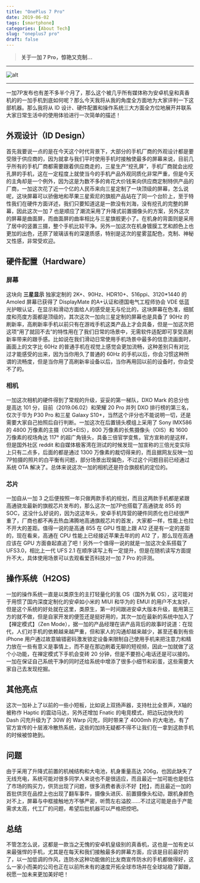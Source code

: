 ```yaml
---
title: "OnePlus 7 Pro"
date: 2019-06-02
tags: [smartphone]
categories: [About Tech]
slug: "oneplus7 pro"
draft: false
---
```


> **关于一加 7 Pro，惊艳又克制...**

---

![alt](https://dawnblog-1300625500.cos.ap-guangzhou.myqcloud.com/images/20200208152130.png "Google@Gadgets Now")

---

一加7P发布也有差不多半个月了，那么这个被几乎所有媒体称为安卓机皇和真香机的的一加手机到底如何呢？那么今天我将从我的角度全方面地为大家评判一下这部机器。那么我将从 ID 设计、硬件配置和操作系统三大方面全方位地展开并联系大家日常生活中的使用体验进行一次简单的描述！

## 外观设计（ID Design）

首先我要说一点的是在今天这个时代背景下，大部分的手机厂商的外观设计都是要受限于供应商的，因为就拿与我们平时使用手机时接触使最多的屏幕来说，目前几乎所有的手机厂商都需要跟着供应商走的，三星生产“挖孔屏”，手机厂商就会出挖孔屏的手机，这在一定程度上就使当今的手机产品外观同质化非常严重，但是今天的主角却是一个例外，因为这是为数不多的肯花大价钱来向供应商定制特供产品的厂商，一加这次花了近一个亿的人民币来向三星定制了一块顶级的屏幕，怎么说呢，这块屏幕可以骄傲地和苹果三星索尼的旗舰产品站在了同一个台阶上，至于特性我们在硬件方面详述，我们只要知道这是一款没有刘海，没有挖孔的完整的屏幕，因此这次一加 7 也是顺应了潮流采用了升降式前置摄像头的方案，另外这次的屏幕是曲面屏，而曲面屏的曲率相比与三星旗舰更小了。在机身的背面则是采用了居中的竖置三摄，整个手机比较干净。另外一加这次在机身镀膜工艺和颜色上也更加的出色，还原了玻璃该有的深邃质感，特别是这次的星雾蓝配色，克制、神秘又性感，非常受欢迎。

## 硬件配置（Hardware）

### 屏幕

这块向 **三星显示** 独家定制的 2K+、90Hz、HDR10+、516ppi、3120*1440 的 Amoled 屏幕已获得了 DisplayMate 的A+认证和德国电气工程师协会 VDE 低蓝光护眼认证，在显示和滑动方面给人的感受是无与伦比的，这块屏幕在色准，细腻度和亮度方面都是顶级的，其次这次一加向三星定制的屏幕也是具备了 90Hz 的刷新率，高刷新率手机以前只有在游戏手机这类产品上才会具备，但是一加这次把这项“用了就回不去”的特性用在了我们日常的场景中，无需软件适配即可享受高刷新率带来的跟手感。比如说在我们滑动日常使用手机场景中最多的信息流画面时，画面上的文字比 60Hz 的普通手机在视觉上感觉会更加流畅，这种差别只有对比过才能感受的出来，因为当你用久了普通的 60Hz 的手机以后，你会习惯这种所谓的流畅度，但是当你用了高刷新率设备以后，当你再用回以前的设备时，你会受不了的。

### 相机

一加这次相机的硬件得到了常规的升级，妥妥的第一梯队，DXO Mark 的总分也是高达 101 分，目前（2019.06.02）和荣耀 20 Pro 并列 DXO 排行榜的第三名，仅次于华为 P30 Pro 和三星 Galaxy S10+，当然这个评分也不能说明一切，还是需要大家自己拍照后自行判断。一加这次在后置镜头模组上采用了 Sony IMX586 的 4800 万像素的主摄（OIS+EIS），800 万像素的长焦摄像头（OIS）和 1600 万像素的视场角达 117° 的超广角镜头，具备三倍官学变焦，官方宣称的是这样，但是国外社区 reddit 和自媒体极客湾在测试的时候发现一加宣称的三倍光变实际上只有二点多，后面的都是通过 1300 万像素的裁切得来的，而且据网友反映一加7P拍摄的照片的白平衡有问题，部分场景出现偏色，不过这个问题目前已经通过系统 OTA 解决了。总体来说这次一加的相机还是符合旗舰机的定位的。

### 芯片

一加自从一加 3 之后便按照一年只做两款手机的规划，而且这两款手机都是紧跟高通骁龙最新的旗舰芯片发布的，那么这次一加7P也搭载了高通骁龙 855 的 SOC，这没什么好说的，因为这这年头，安卓手机阵营的硬件同质化也已经很严重了，厂商也都不再去热血沸腾地高通旗舰芯片的首发，大家都一样，性能上也拉不开大的差距。值得一说的是高通 855 在 GPU 性能上跟 A12 还是有一定的差距的，现在看来，高通在 CPU 性能上已经接近苹果去年的的 A12 了，那么现在高通应该在 GPU 方面奋起直追了吧！另外一个值得一说的就是一加这次全系搭载了 UFS3.0，相比上一代 UFS 2.1 在顺序读写上有一定提升，但是在随机读写方面提升不大，具体使用场景可以去观看爱否科技对一加 7 Pro 的评测。

## 操作系统（H2OS)

一加的操作系统一直是以类原生的主打轻量化的氢 OS（国外为氧 OS），这可能对于用惯了国内深度定制化的安卓如小米的 MIUI 和华为的 EMUI 的用户不太友好，但是这个系统的好处就在这里，类原生，第一时间跟进安卓大版本升级，能用第三方的就不做，但是自家开发的便签还是挺好用的，其次一加在最新的系统中加入了【禅定模式】（Zen Mode），据一加的产品经理在讲产品背后的故事时说道：在现代，人们对手机的依赖越来越严重，但和家人的沟通却越来越少，甚至还看到有些 iPhone 用户通过故意输错密码激发锁定设备来限制自己使用手机来把注意力和精力放在一些有意义是事情上，而不是在那边刷着无聊的短视频，因此一加就做了这个小功能，在禅定模式下手机会变砖 20 分钟，但是不要担心电话还是可以接的。一加在保证自己系统干净的同时还给系统中增添了很多小细节和彩蛋，这些需要大家自己去发现挖掘。

## 其他亮点

这次一加补上了以前的一些小短板，比如说上双扬声器，支持杜比全景声，X轴的被称作 Haptic 的震动马达，另外还增加 Fnatic 的电竞模式，把边玩边快充的 Dash 闪充升级为了 30W 的 Warp 闪充，同时带来了 4000mh 的大电池，有了官方宣传的十层液冷散热系统，这些的加持无疑都不得不让我们在一拿到这款手机的时候被惊艳到。

## 问题

由于采用了升降式前置的机械结构和大电池，机身重量高达 206g，也因此缺失了无线充电，系统可能对很多同学人来说也不是很适应，而且最近一加可能也是低估了市场的购买力，供货出现了问题，很多消费者表示不好【抢】，而且最近一加的首批供货在品控上也出现了翻车事件，摄像头进灰、前置摄像头松动，跟机身颜色对不上，屏幕与中框接触地方不够严密，听筒左右溢胶......不过这可能是由于产能需求太高，代工厂的问题，希望后批机器可以严格把控吧。

## 总结

不管怎怎么说，这都是一款当之无愧的安卓机皇级别的真香机，这也是一加有史以来最强悍的手机，尤其是在每天和我们接触最多的屏幕方面，应该是目前最好的了，以一加低调的作风，连防水这种功能做的比友商宣传防水的手机都做得好，这么一家小而美的公司也正在以前所未有的速度开拓全球市场并在全球站稳了脚跟，祝愿一加未来更加美好吧！
